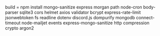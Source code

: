 build = npm install mongo-sanitize express morgan path node-cron body-parser sqlite3 cors helmet axios validator bcrypt express-rate-limit jsonwebtoken fs readline dotenv discord.js dompurify mongodb connect-timeout node-mailjet events express-mongo-sanitize http compression crypto argon2
